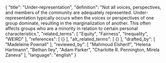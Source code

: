 {
  "title": "Under-representation",
  "definition": "Not all voices, perspectives, and members of the community are adequately represented. Under-representation typically occurs when the voices or perspectives of one group dominate, resulting in the marginalization of another. This often affects groups who are a minority in relation to certain personal characteristics.",
  "related_terms": [
    "Equity",
    "Fairness",
    "Inequality",
    "WEIRD"
  ],
  "references": [
    {}
  ],
  "alt_related_terms": [
    {}
  ],
  "drafted_by": [
    "Madeleine Pownall"
  ],
  "reviewed_by": [
    "Mahmoud Elsherif",
    "Helena Hartmann",
    "Bethan Iley",
    "Adam Parker",
    "Charlotte R. Pennington, Mirela Zaneva"
  ],
  "language": "english"
}
